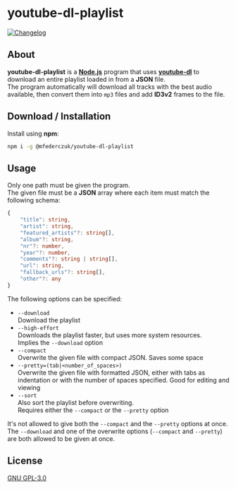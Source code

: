 # youtube-dl-playlist #

[![Changelog](https://img.shields.io/badge/-Changelog-blue)](CHANGELOG.md "Changelog")

## About ##

**youtube-dl-playlist** is a **[Node.js]** program that uses **[youtube-dl]** to download an entire playlist loaded in
from a **JSON** file.  
The program automatically will download all tracks with the best audio available, then convert them into `mp3` files and
add **ID3v2** frames to the file.

[youtube-dl]: https://github.com/ytdl-org/youtube-dl
[Node.js]: https://nodejs.org

## Download / Installation ##

Install using **npm**:

```sh
npm i -g @mfederczuk/youtube-dl-playlist
```

## Usage ##

Only one path must be given the program.  
The given file must be a **JSON** array where each item must match the following schema:

```typescript
{
	"title": string,
	"artist": string,
	"featured_artists"?: string[],
	"album"?: string,
	"nr"?: number,
	"year"?: number,
	"comments"?: string | string[],
	"url": string,
	"fallback_urls"?: string[],
	"other"?: any
}
```

The following options can be specified:

* `--download`  
  Download the playlist
* `--high-effort`  
  Downloads the playlist faster, but uses more system resources.  
  Implies the `--download` option
* `--compact`  
  Overwrite the given file with compact JSON. Saves some space
* `--pretty=(tab|<number_of_spaces>)`  
  Overwrite the given file with formatted JSON, either with tabs as indentation or with the number of spaces specified.
  Good for editing and viewing
* `--sort`  
  Also sort the playlist before overwriting.  
  Requires either the `--compact` or the `--pretty` option

It's not allowed to give both the `--compact` and the `--pretty` options at once.  
The `--download` and one of the overwrite options (`--compact` and `--pretty`) are both allowed to be given at once.

## License ##

[GNU GPL-3.0](LICENSE)
